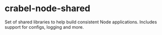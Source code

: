 # crabel-node-shared
Set of shared libraries to help build consistent Node applications. Includes support for 
configs, logging and more.
